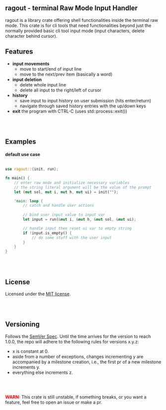 ## ragout - terminal Raw Mode Input Handler

ragout is a library crate offering shell functionalities inside the terminal raw mode.
This crate is for cli tools that need functionalities beyond just the normally provided basic cli tool input mode (input characters, delete character behind cursor).

## Features
- **input movements**
    - move to start/end of input line
    - move to the next/prev item (basically a word) 
- **input deletion**
    - delete whole input line
    - delete all input to the right/left of cursor
- **history**
    - save input to input history on user submission (hits enter/return)
    - navigate through saved history entries with the up/down keys
- **exit** the program with CTRL-C (uses std::process::exit())

<br/><br/>

## Examples

#### default use case 

```rust

use ragout::{init, run};

fn main() {
    // enter raw mode and initialize necessary variables
    // the string literal argument will be the value of the prompt
    let (mut sol, mut i, mut h, mut ui) = init("");

    'main: loop {
        // catch and handle user actions
        
        // bind user input value to input var
        let input = run(&mut i, &mut h, &mut sol, &mut ui);

        // handle input then reset ui var to empty string
        if !input.is_empty() {
            // do some stuff with the user input
        }
    }
}

```

<br/><br/>

## License
Licensed under the <a href="LICENSE">MIT license</a>.

<br/><br/>

## Versioning 
Follows the [SemVer Spec](https://semver.org/).
Until the time arrives for the version to reach 1.0.0, the repo will adhere to the following rules for versions x.y.z:
- x is constant at 0.
- aside from a number of exceptions, changes incrementing y are accompanied by a milestone creation,
i.e., the first pr of a new milestone increments y.
- everything else increments z.

<br/><br/>

<b style="color: red">WARN:</b>
This crate is still unstable, if something breaks, or you want a feature, feel free to open an issue or make a pr.
